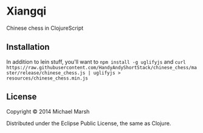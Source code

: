# Xiangqi

Chinese chess in ClojureScript

## Installation

In addition to lein stuff, you'll want to 
`npm install -g uglifyjs`
and
`curl https://raw.githubusercontent.com/HandyAndyShortStack/chinese_chess/master/release/chinese_chess.js | uglifyjs > resources/chinese_chess.min.js`

## License

Copyright © 2014 Michael Marsh

Distributed under the Eclipse Public License, the same as Clojure.
